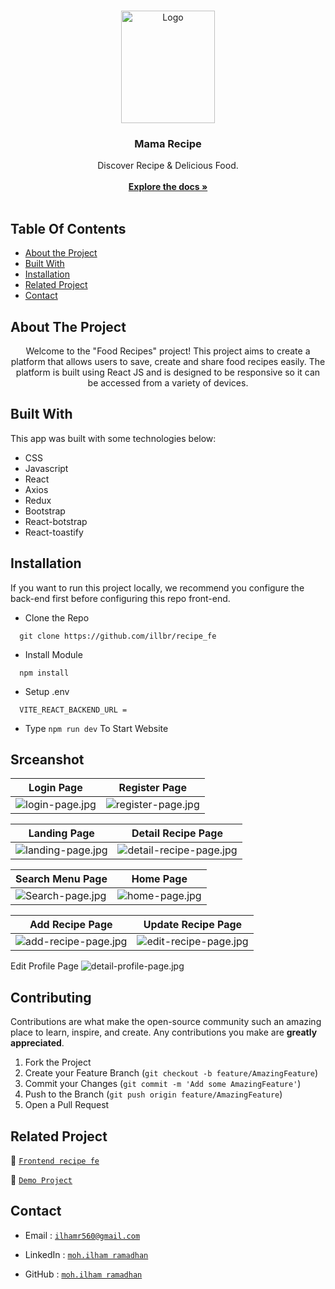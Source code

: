 <br/>
<p align="center">
  <a href="https://recipe-fe-tau.vercel.app/landing">
    <img src="https://i.postimg.cc/Xq7rdzF9/logo.png" alt="Logo" width="150" height="180">
  </a>

  <h3 align="center">Mama Recipe</h3>

  <p align="center">
    Discover Recipe & Delicious Food.
    <br/>
    <br/>
    <a href="https://github.com/illbr/recipe_fe"><strong>Explore the docs »</strong></a>
    <br/>
    <br/>
  </p>
</p>

## Table Of Contents

- [About the Project](#about-the-project)
- [Built With](#built-with)
- [Installation](#installation)
- [Related Project](#related-project)
- [Contact](#contact)

## About The Project

<p align="center">
 Welcome to the "Food Recipes" project! This project aims to create a platform that allows users to save, create and share food recipes easily. The platform is built using React JS and is designed to be responsive so it can be accessed from a variety of devices.
</p>

## Built With

This app was built with some technologies below:

- CSS
- Javascript
- React
- Axios
- Redux
- Bootstrap
- React-botstrap
- React-toastify


## Installation

If you want to run this project locally, we recommend you configure the back-end first before configuring this repo front-end.

- Clone the Repo

```
  git clone https://github.com/illbr/recipe_fe
```

- Install Module

```
  npm install
```

- Setup .env

```
  VITE_REACT_BACKEND_URL =
```

- Type `npm run dev` To Start Website

## Srceanshot

| Login Page                                                                           | Register Page                                                                              |
| ------------------------------------------------------------------------------------ | ------------------------------------------------------------------------------------------ |
| ![login-page.jpg](https://res.cloudinary.com/ddjbdf3jc/image/upload/v1706012992/recipe%20fe/Screen_Capture_036_-_Recipe_-_recipe-fe-tau.vercel.app_zebahe.jpg) | ![register-page.jpg](https://res.cloudinary.com/ddjbdf3jc/image/upload/v1706012992/recipe%20fe/Screen_Capture_036_-_Recipe_-_recipe-fe-tau.vercel.app_zebahe.jpg) |

| Landing Page                                                                                     | Detail Recipe Page                                                                                  |
| ------------------------------------------------------------------------------------------------ | -------------------------------------------------------------------------------------------------- |
| ![landing-page.jpg](https://res.cloudinary.com/ddjbdf3jc/image/upload/v1706012992/recipe%20fe/Screen_Capture_036_-_Recipe_-_recipe-fe-tau.vercel.app_zebahe.jpg) | ![detail-recipe-page.jpg](https://res.cloudinary.com/ddjbdf3jc/image/upload/v1706033714/recipe%20fe/Screen_Capture_042_-_Recipe_-_recipe-fe-tau.vercel.app_xnn8u8.jpg) |

| Search Menu Page                                                                                     | Home Page                                                                          |
| ------------------------------------------------------------------------------------------------------ | ---------------------------------------------------------------------------------- |
| ![Search-page.jpg](https://res.cloudinary.com/ddjbdf3jc/image/upload/v1706013015/recipe%20fe/Screen_Capture_038_-_Recipe_-_recipe-fe-tau.vercel.app_wcb8rp.jpg) | ![home-page.jpg](https://res.cloudinary.com/ddjbdf3jc/image/upload/v1706013015/recipe%20fe/Screen_Capture_038_-_Recipe_-_recipe-fe-tau.vercel.app_wcb8rp.jpg) |

| Add Recipe Page                                                                                | Update Recipe Page                                                                                   |
| ---------------------------------------------------------------------------------------------- | ---------------------------------------------------------------------------------------------------- |
| ![add-recipe-page.jpg](https://res.cloudinary.com/ddjbdf3jc/image/upload/v1706013024/recipe%20fe/Screen_Capture_039_-_Recipe_-_recipe-fe-tau.vercel.app_egt0nt.jpg) | ![edit-recipe-page.jpg](https://res.cloudinary.com/ddjbdf3jc/image/upload/v1706033915/recipe%20fe/Screen_Capture_043_-_Recipe_-_recipe-fe-tau.vercel.app_eaditr.jpg) |

 Edit Profile Page ![detail-profile-page.jpg](https://res.cloudinary.com/ddjbdf3jc/image/upload/v1706013047/recipe%20fe/Screen_Capture_041_-_Recipe_-_recipe-fe-tau.vercel.app_n4fkz0.jpg)


## Contributing

Contributions are what make the open-source community such an amazing place to learn, inspire, and create. Any contributions you make are **greatly appreciated**.

1. Fork the Project
2. Create your Feature Branch (`git checkout -b feature/AmazingFeature`)
3. Commit your Changes (`git commit -m 'Add some AmazingFeature'`)
4. Push to the Branch (`git push origin feature/AmazingFeature`)
5. Open a Pull Request

## Related Project

:rocket: [`Frontend recipe fe`](https://github.com/illbr/recipe_fe)

:rocket: [`Demo Project`](https://recipe-fe-tau.vercel.app/landing)

## Contact

- Email : [`ilhamr560@gmail.com`](mailto:ilhamr560@gmail.com)

- LinkedIn : [`moh.ilham ramadhan`](https://www.linkedin.com/in/ilhamm-ramadhan/)

- GitHub : [`moh.ilham ramadhan`](https://github.com/illbr)

